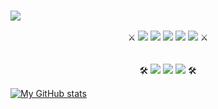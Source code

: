<table>
<h3><img src=https://capsule-render.vercel.app/api?type=venom&color=gradient&height=300&section=header&text=Always%20learning&fontSize=90></h3>




<div align="center">⚔️
<img src="https://img.shields.io/badge/C-FF0000?style=flat-square&logo=C&logoColor=white"> <img src="https://img.shields.io/badge/C++-FF0000?style=flat-square&logo=C++&logoColor=white"> <img src="https://img.shields.io/badge/Python-FF0000?style=flat-square&logo=Python&logoColor=white"> <img src="https://img.shields.io/badge/MySQL-FF0000?style=flat-square&logo=MySQL&logoColor=white"> <img src="https://img.shields.io/badge/JavaScript-F7DF1E?style=flat-square&logo=javascript&logoColor=black"/>
⚔️</div></br></br>




<div align="center">🛠️
<img src="https://img.shields.io/badge/Visual Studio-5C2D91?style=flat-square&logo=Visual Studio&logoColor=white"/> <img src="https://img.shields.io/badge/Visual Studio Code-007ACC?style=flat-square&logo=Visual Studio Code&logoColor=white"/> <img src="https://img.shields.io/badge/Apache Tomcat-F8DC75?style=flat-square&logo=apachetomcat&logoColor=black"/>
🛠️</div>
<!--/header-->



[![My GitHub stats](https://github-readme-stats.vercel.app/api?username=ChungGyeon)](https://github.com/ChungGyeon/github-readme-stats)

